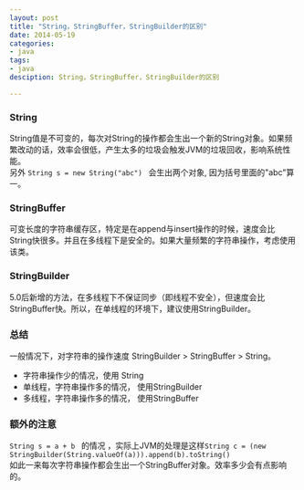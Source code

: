 ```yaml
---
layout: post
title: "String，StringBuffer，StringBuilder的区别"
date: 2014-05-19
categories:
- java
tags:
- java
desciption: String，StringBuffer，StringBuilder的区别

---
```


### String
String值是不可变的，每次对String的操作都会生出一个新的String对象。如果频繁改动的话，效率会很低，产生太多的垃圾会触发JVM的垃圾回收，影响系统性能。  
另外 `String s = new String("abc") ` 会生出两个对象, 因为括号里面的"abc"算一。

<!-- more -->

### StringBuffer
可变长度的字符串缓存区，特定是在append与insert操作的时候，速度会比String快很多。并且在多线程下是安全的。如果大量频繁的字符串操作，考虑使用该类。  


### StringBuilder
5.0后新增的方法，在多线程下不保证同步（即线程不安全），但速度会比StringBuffer快。所以，在单线程的环境下，建议使用StringBuilder。 

### 总结
一般情况下，对字符串的操作速度 StringBuilder > StringBuffer > String。  
* 字符串操作少的情况，使用 String
* 单线程，字符串操作多的情况， 使用StringBuilder
* 多线程，字符串操作多的情况， 使用StringBuffer

### 额外的注意
`String s = a + b ` 的情况 ，实际上JVM的处理是这样` String c = (new StringBuilder(String.valueOf(a))).append(b).toString() `  
如此一来每次字符串操作都会生出一个StringBuffer对象。效率多少会有点影响的。
